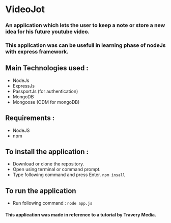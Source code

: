 # VideoJot 
### An application which lets the user to keep a note or store a new idea for his future youtube video.

### This application was can be usefull in learning phase of nodeJs with express framework.

## Main Technologies used : 
* NodeJs
* ExpressJs
* PassportJs (for authentication)
* MongoDB
* Mongoose (ODM for mongoDB)

## Requirements :
* NodeJS
* npm

## To install the application : 
* Download or clone the repository.
* Open using terminal or command prompt.
* Type following command and press Enter.
    ` npm insall `

## To run the application
* Run following command : 
    `node app.js`  


#### This application was made in reference to a tutorial by Travery Media.
